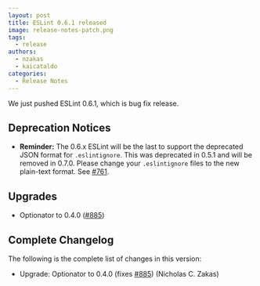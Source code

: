 ```yaml
---
layout: post
title: ESLint 0.6.1 released
image: release-notes-patch.png
tags:
  - release
authors:
  - nzakas
  - kaicataldo
categories:
  - Release Notes
---
```


We just pushed ESLint 0.6.1, which is bug fix release.

## Deprecation Notices

* **Reminder:** The 0.6.x ESLint will be the last to support the deprecated JSON format for `.eslintignore`. This was deprecated in 0.5.1 and will be removed in 0.7.0. Please change your `.eslintignore` files to the new plain-text format. See [#761](https://github.com/eslint/eslint/issues/761).

## Upgrades

* Optionator to 0.4.0 ([#885](https://github.com/eslint/eslint/issues/885))

## Complete Changelog

The following is the complete list of changes in this version:

* Upgrade: Optionator to 0.4.0 (fixes [#885](https://github.com/eslint/eslint/issues/885)) (Nicholas C. Zakas)
